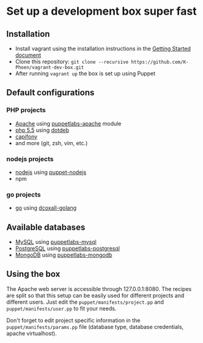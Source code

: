 # Set up a development box super fast

## Installation

* Install vagrant using the installation instructions in the [Getting Started document](http://vagrantup.com/v1/docs/getting-started/index.html)
* Clone this repository: ```git clone --recursive https://github.com/K-Phoen/vagrant-dev-box.git```
* After running ```vagrant up``` the box is set up using Puppet

## Default configurations

### PHP projects

* [Apache](http://httpd.apache.org/) using [puppetlabs-apache](https://github.com/puppetlabs/puppetlabs-apache) module
* [php 5.5](http://php.net) using [dotdeb](http://www.dotdeb.org)
* [capifony](http://capifony.org/)
* and more (git, zsh, vim, etc.)

### nodejs projects

* [nodejs](http://nodejs.org/) using [puppet-nodejs](https://github.com/willdurand/puppet-nodejs)
* npm

### go projects

* [go](http://golang.org/) using [dcoxall-golang](https://github.com/dcoxall/dcoxall-golang)


## Available databases

* [MySQL](http://dev.mysql.com/downloads/mysql/) using [puppetlabs-mysql](https://github.com/puppetlabs/puppetlabs-mysql)
* [PostgreSQL](http://www.postgresql.org/) using [puppetlabs-postgresql](https://github.com/puppetlabs/puppet-postgresql)
* [MongoDB](http://www.mongodb.org/) using [puppetlabs-mongodb](https://github.com/puppetlabs/puppetlabs-mongodb)

## Using the box

The Apache web server is accessible through 127.0.0.1:8080.
The recipes are split so that this setup can be easily used for different
projects and different users. Just edit the `puppet/manifests/project.pp`
and `puppet/manifests/user.pp` to fit your needs.

Don't forget to edit project specific information in the
`puppet/manifests/params.pp` file (database type, database credentials, apache
virtualhost).
